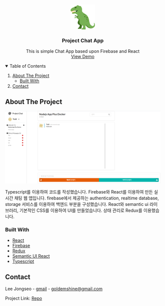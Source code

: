<!-- PROJECT SHIELDS -->
<!--
*** I'm using markdown "reference style" links for readability.
*** Reference links are enclosed in brackets [ ] instead of parentheses ( ).
*** See the bottom of this document for the declaration of the reference variables
*** for contributors-url, forks-url, etc. This is an optional, concise syntax you may use.
*** https://www.markdownguide.org/basic-syntax/#reference-style-links
-->

<!-- PROJECT LOGO -->
<br />
<p align="center">
  <a href="#">
    <img src="./trex.png" alt="Logo" width="80" height="80">
  </a>

  <h3 align="center">Project Chat App</h3>

  <p align="center">
    This is simple Chat App based upon Firebase and React
    <br />
    <a href="https://react-slack-156cc.web.app">View Demo</a>
  </p>
</p>

<!-- TABLE OF CONTENTS -->
<details open="open">
  <summary>Table of Contents</summary>
  <ol>
    <li>
      <a href="#about-the-project">About The Project</a>
      <ul>
        <li><a href="#built-with">Built With</a></li>
      </ul>
    </li>
    <li><a href="#contact">Contact</a></li>
  </ol>
</details>

<!-- ABOUT THE PROJECT -->

## About The Project

[![Product Name Screen Shot][product-screenshot]](#about-the-project)

Typescript를 이용하여 코드를 작성했습니다. Firebase와 React를 이용하여 만든 실시간 채팅 웹 앱입니다. firebase에서 제공하는 authentication, realtime database, storage 서비스를 이용하여 백엔드 부분을 구성했습니다. React와 semantic ui 라이브러리, 기본적인 CSS를 이용하여 UI를 만들었습니다. 상태 관리로 Redux를 이용했습니다.

### Built With

- [React](https://reactjs.org/)
- [Firebase](https://firebase.google.com/?gclid=CjwKCAjwlrqHBhByEiwAnLmYULAPUE9fk_6V0cVOw2wwPlzKPf5tyctTE3BGgP76k6TMhoHRrDjkSxoC1D4QAvD_BwE&gclsrc=aw.ds)
- [Redux](https://redux.js.org/)
- [Semantic UI React](https://react.semantic-ui.com/)
- [Typescript](https://www.typescriptlang.org/)

## Contact

Lee Jongseo - [gmail](goldemshine@gmail.com) - goldemshine@gmail.com

Project Link: [Repo](https://github.com/leejss/project-chat)

[product-screenshot]: ./project1.PNG
